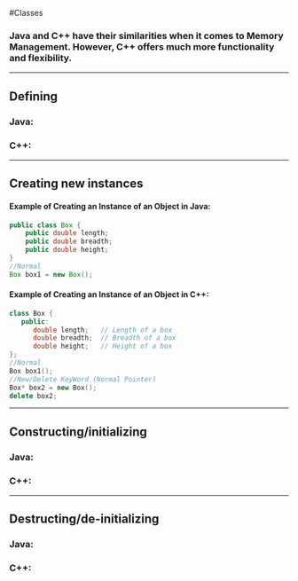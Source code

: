 #Classes
### Java and C++ have their similarities when it comes to Memory Management. However, C++ offers much more functionality and flexibility.

---
## Defining
### Java:
### C++:
---
## Creating new instances
#### Example of Creating an Instance of an Object in Java:

```Java
public class Box {
	public double length;
	public double breadth;
	public double height;
}
//Normal
Box box1 = new Box();
```

#### Example of Creating an Instance of an Object in C++:

```C++
class Box {
   public:
      double length;   // Length of a box
      double breadth;  // Breadth of a box
      double height;   // Height of a box
};
//Normal
Box box1();
//New/Delete KeyWord (Normal Pointer)
Box* box2 = new Box();
delete box2;
```
---
## Constructing/initializing
### Java:
### C++:
---
## Destructing/de-initializing
### Java:
### C++:
